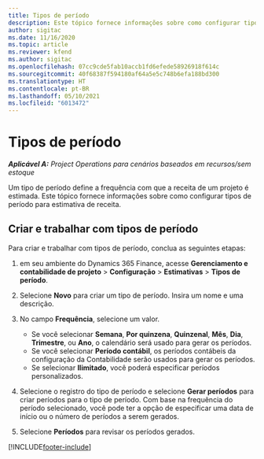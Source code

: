 ```yaml
---
title: Tipos de período
description: Este tópico fornece informações sobre como configurar tipos de período para estimativa de receita.
author: sigitac
ms.date: 11/16/2020
ms.topic: article
ms.reviewer: kfend
ms.author: sigitac
ms.openlocfilehash: 07cc9cde5fab10accb1fd6efede58926918f614c
ms.sourcegitcommit: 40f68387f594180af64a5e5c748b6efa188bd300
ms.translationtype: HT
ms.contentlocale: pt-BR
ms.lasthandoff: 05/10/2021
ms.locfileid: "6013472"
---
```

# <a name="period-types"></a>Tipos de período

_**Aplicável A:** Project Operations para cenários baseados em recursos/sem estoque_

Um tipo de período define a frequência com que a receita de um projeto é estimada. Este tópico fornece informações sobre como configurar tipos de período para estimativa de receita. 

## <a name="create-and-work-with-period-types"></a>Criar e trabalhar com tipos de período
Para criar e trabalhar com tipos de período, conclua as seguintes etapas:

1. em seu ambiente do Dynamics 365 Finance, acesse **Gerenciamento e contabilidade de projeto** > **Configuração** > **Estimativas** > **Tipos de período**.
2. Selecione **Novo** para criar um tipo de período. Insira um nome e uma descrição.
3. No campo **Frequência**, selecione um valor.

    - Se você selecionar **Semana**, **Por quinzena**, **Quinzenal**, **Mês**, **Dia**, **Trimestre**, ou **Ano**, o calendário será usado para gerar os períodos. 
    - Se você selecionar **Período contábil**, os períodos contábeis da configuração da Contabilidade serão usados para gerar os períodos.
    - Se selecionar **Ilimitado**, você poderá especificar períodos personalizados.
4. Selecione o registro do tipo de período e selecione **Gerar períodos** para criar períodos para o tipo de período. Com base na frequência do período selecionado, você pode ter a opção de especificar uma data de início ou o número de períodos a serem gerados.
5. Selecione **Períodos** para revisar os períodos gerados.



[!INCLUDE[footer-include](../includes/footer-banner.md)]